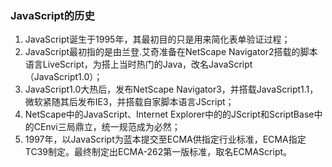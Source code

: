 ### JavaScript的历史
1. JavaScript诞生于1995年，其最初目的只是用来简化表单验证过程；
2. JavaScript最初指的是由兰登.艾奇准备在NetScape Navigator2搭载的脚本语言LiveScript，为搭上当时热门的Java，改名JavaScript（JavaScript1.0）；
3. JavaScript1.0大热后，发布NetScape Navigator3，并搭载JavaScript1.1，微软紧随其后发布IE3，并搭载自家脚本语言JScript；
4. NetScape中的JavaScript、Internet Explorer中的的JScript和ScriptBase中的CEnvi三局鼎立，统一规范成为必然；
5. 1997年，以JavaScript为蓝本提交至ECMA供指定行业标准，ECMA指定TC39制定。最终制定出ECMA-262第一版标准，取名ECMAScript。
